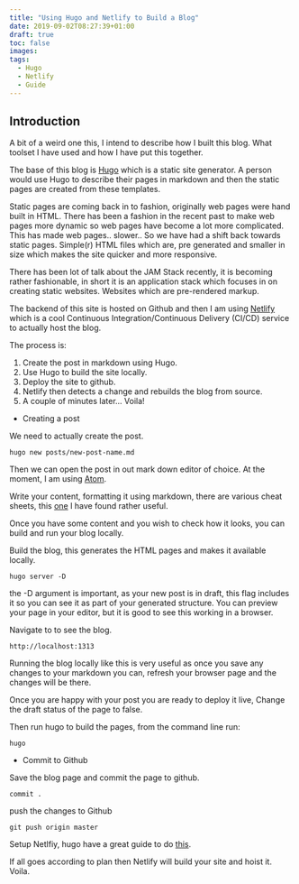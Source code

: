 ```yaml
---
title: "Using Hugo and Netlify to Build a Blog"
date: 2019-09-02T08:27:39+01:00
draft: true
toc: false
images:
tags:
  - Hugo
  - Netlify
  - Guide
---
```


## Introduction

A bit of a weird one this, I intend to describe how I built this blog. What toolset I have used and how I have put this together.

The base of this blog is [Hugo](https://gohugo.io) which is a static site generator. A person would use Hugo to describe their pages in markdown and then the static pages are created from these templates.

Static pages are coming back in to fashion, originally web pages were hand built in HTML. There has been a fashion in the recent past to make web pages more dynamic so web pages have become a lot more complicated. This has made web pages.. slower.. So we have had a shift back towards static pages. Simple(r) HTML files which are, pre generated and smaller in size which makes the site quicker and more responsive.

There has been lot of talk about the JAM Stack recently, it is becoming rather fashionable, in short it is an application stack which focuses in on creating static websites. Websites which are pre-rendered markup.

The backend of this site is hosted on Github and then I am using [Netlify](https://www.netlify.com) which is a cool Continuous Integration/Continuous Delivery (CI/CD) service to actually host the blog.

The process is:

1. Create the post in markdown using Hugo.
2. Use Hugo to build the site locally.
3. Deploy the site to github.
4. Netlify then detects a change and rebuilds the blog from source.
5. A couple of minutes later... Voila!  

* Creating a post

We need to actually create the post.
```
hugo new posts/new-post-name.md
```

Then we can open the post in out mark down editor of choice. At the moment, I am using [Atom](https://atom.io).

Write your content, formatting it using markdown, there are various cheat sheets, this [one](https://github.com/adam-p/markdown-here/wiki/Markdown-Cheatsheet) I have found rather useful.

Once you have some content and you wish to check how it looks, you can build and run your blog locally.

Build the blog, this generates the HTML pages and makes it available locally.

```
hugo server -D
```
the -D argument is important, as your new post is in draft, this flag includes it so you can see it as part of your generated structure. You can preview your page in your editor, but it is good to see this working in a browser.

Navigate to to see the blog.
```
http://localhost:1313
```

Running the blog locally like this is very useful as once you save any changes to your markdown you can, refresh your browser page and the changes will be there.

Once you are happy with your post you are ready to deploy it live, Change the draft status of the page to false.

Then run hugo to build the pages, from the command line run:

```
hugo
```
* Commit to Github

Save the blog page and commit the page to github.

```
commit .
```
push the changes to Github

```
git push origin master
```

Setup Netlfiy, hugo have a great guide to do [this](https://gohugo.io/hosting-and-deployment/hosting-on-netlify/).

If all goes according to plan then Netlify will build your site and hoist it. Voila.
